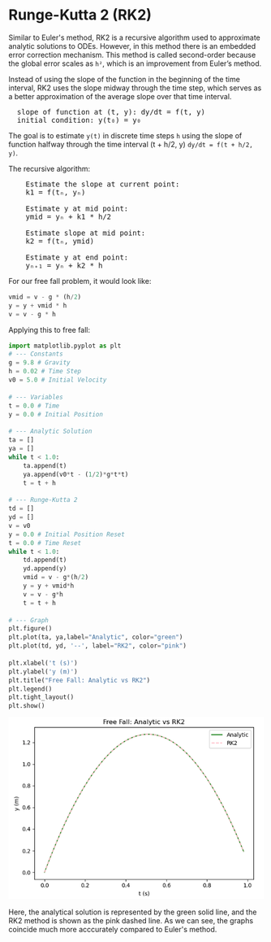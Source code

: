 # Runge-Kutta 2 (RK2)
Similar to Euler's method, RK2 is  a recursive algorithm used to approximate analytic solutions to ODEs. However, in this method there is an embedded error correction mechanism. This method is called second-order because the global error scales as ```h²```, which is an improvement from Euler’s method.

Instead of using the slope of the function in the beginning of the time interval, RK2 uses the slope midway through the time step, which serves as a better approximation of the average slope over that time interval.
<pre>
  slope of function at (t, y): dy/dt = f(t, y)
  initial condition: y(t₀) = y₀
</pre>
The goal is to estimate ```y(t)``` in discrete time steps ```h``` using the slope of function halfway through the time interval (t + h/2, y) ```dy/dt = f(t + h/2, y)```.

The recursive algorithm:
<pre>
    Estimate the slope at current point:
    k1 = f(tₙ, yₙ)
  
    Estimate y at mid point:
    ymid = yₙ + k1 * h/2

    Estimate slope at mid point:
    k2 = f(tₙ, ymid)

    Estimate y at end point:
    yₙ₊₁ = yₙ + k2 * h
</pre>

For our free fall problem, it would look like:
```python
vmid = v - g * (h/2)
y = y + vmid * h
v = v - g * h
```
Applying this to free fall:
```python
import matplotlib.pyplot as plt
# --- Constants
g = 9.8 # Gravity
h = 0.02 # Time Step
v0 = 5.0 # Initial Velocity

# --- Variables
t = 0.0 # Time
y = 0.0 # Initial Position

# --- Analytic Solution
ta = []
ya = []
while t < 1.0:
    ta.append(t)
    ya.append(v0*t - (1/2)*g*t*t)
    t = t + h

# --- Runge-Kutta 2
td = []
yd = []
v = v0
y = 0.0 # Initial Position Reset
t = 0.0 # Time Reset
while t < 1.0:
    td.append(t)
    yd.append(y)
    vmid = v - g*(h/2)
    y = y + vmid*h
    v = v - g*h
    t = t + h

# --- Graph
plt.figure()
plt.plot(ta, ya,label="Analytic", color="green")
plt.plot(td, yd, '--', label="RK2", color="pink")

plt.xlabel('t (s)')
plt.ylabel('y (m)')
plt.title("Free Fall: Analytic vs RK2")
plt.legend()
plt.tight_layout()
plt.show()
```
![Description](images/rk2-method-projectile.png)

Here, the analytical solution is represented by the green solid line, and the RK2 method is shown as the pink dashed line. As we can see, the graphs coincide much more acccurately compared to Euler's method.

